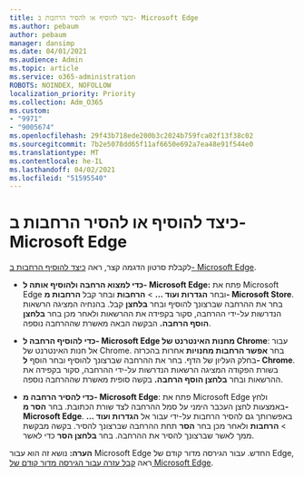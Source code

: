 ```yaml
---
title: כיצד להוסיף או להסיר הרחבות ב- Microsoft Edge
ms.author: pebaum
author: pebaum
manager: dansimp
ms.date: 04/01/2021
ms.audience: Admin
ms.topic: article
ms.service: o365-administration
ROBOTS: NOINDEX, NOFOLLOW
localization_priority: Priority
ms.collection: Adm_O365
ms.custom:
- "9971"
- "9005674"
ms.openlocfilehash: 29f43b718ede200b3c2024b759fca02f13f38c02
ms.sourcegitcommit: 7b2e5078dd65f11af6650e692a7ea48e91f544e0
ms.translationtype: MT
ms.contentlocale: he-IL
ms.lasthandoff: 04/02/2021
ms.locfileid: "51595540"
---
```

# <a name="how-to-add-or-remove-extensions-in-microsoft-edge"></a>כיצד להוסיף או להסיר הרחבות ב- Microsoft Edge

לקבלת סרטון הדגמה קצר, ראה [כיצד להוסיף הרחבות ב- Microsoft Edge](https://support.microsoft.com/help/4027935/windows-10-add-or-remove-browser-extensions).

- **כדי למצוא הרחבה ולהוסיף אותה ל- Microsoft Edge:** פתח את Microsoft Edge ובחר **הגדרות ועוד ...**  >  **הרחבות** ובחר קבל **הרחבות מ- Microsoft Store**. בחר את ההרחבה שברצונך להוסיף ובחר **בלחצן** קבל. בהנחיה המציגה הרשאות הנדרשות על-ידי ההרחבה, סקור בקפידה את ההרשאות ולאחר מכן בחר **בלחצן הוסף הרחבה.** הבקשה הבאה מאשרת שההרחבה נוספה.

- **כדי להוסיף הרחבה ל- Microsoft Edge מחנות האינטרנט של Chrome**: עבור אל חנות האינטרנט של Chrome. בחר **אפשר הרחבות מחנויות** אחרות בהכרזה בחלק העליון של הדף. בחר את ההרחבה שברצונך להוסיף ובחר הוסף **ל- Chrome**. בשורת הפקודה המציגה הרשאות הנדרשות על-ידי ההרחבה, סקור בקפידה את ההרשאות ובחר **בלחצן הוסף הרחבה.** בקשה סופית מאשרת שההרחבה נוספה.

- **כדי להסיר הרחבה מ- Microsoft Edge**: פתח את Microsoft Edge ולחץ באמצעות לחצן העכבר הימני על סמל ההרחבה לצד שורת הכתובת. בחר **הסר מ- Microsoft Edge**. באפשרותך גם להסיר הרחבות על-ידי עבור אל **הגדרות ועוד ...**  >  **הרחבות** ולאחר מכן בחר **הסר** תחת ההרחבה שברצונך להסיר. בקשה מבקשת ממך לאשר שברצונך להסיר את ההרחבה. בחר **בלחצן הסר** כדי לאשר.

**הערה:** נושא זה הוא עבור Microsoft Edge החדש. עבור הגירסה מדור קודם של Edge, ראה [קבל עזרה עבור הגירסה מדור קודם של Microsoft Edge](https://support.microsoft.com/hub/4522743/microsoft-edge-help).